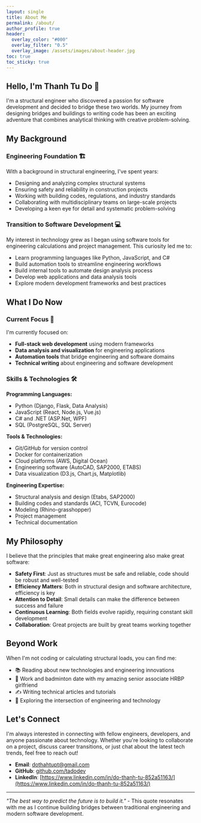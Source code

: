 ```yaml
---
layout: single
title: About Me
permalink: /about/
author_profile: true
header:
  overlay_color: "#000"
  overlay_filter: "0.5"
  overlay_image: /assets/images/about-header.jpg
toc: true
toc_sticky: true
---
```


## Hello, I'm Thanh Tu Do 👋

I'm a structural engineer who discovered a passion for software development and decided to bridge these two worlds. My journey from designing bridges and buildings to writing code has been an exciting adventure that combines analytical thinking with creative problem-solving.

## My Background

### Engineering Foundation 🏗️

With a background in structural engineering, I've spent years:
- Designing and analyzing complex structural systems
- Ensuring safety and reliability in construction projects
- Working with building codes, regulations, and industry standards
- Collaborating with multidisciplinary teams on large-scale projects
- Developing a keen eye for detail and systematic problem-solving

### Transition to Software Development 💻

My interest in technology grew as I began using software tools for engineering calculations and project management. This curiosity led me to:
- Learn programming languages like Python, JavaScript, and C#
- Build automation tools to streamline engineering workflows
- Build internal tools to automate design analysis process
- Develop web applications and data analysis tools
- Explore modern development frameworks and best practices

## What I Do Now

### Current Focus 🎯

I'm currently focused on:
- **Full-stack web development** using modern frameworks
- **Data analysis and visualization** for engineering applications
- **Automation tools** that bridge engineering and software domains
- **Technical writing** about engineering and software development

### Skills & Technologies 🛠️

**Programming Languages:**
- Python (Django, Flask, Data Analysis)
- JavaScript (React, Node.js, Vue.js)
- C# and .NET (ASP.Net, WPF)
- SQL (PostgreSQL, SQL Server)

**Tools & Technologies:**
- Git/GitHub for version control
- Docker for containerization
- Cloud platforms (AWS, Digital Ocean)
- Engineering software (AutoCAD, SAP2000, ETABS)
- Data visualization (D3.js, Chart.js, Matplotlib)

**Engineering Expertise:**
- Structural analysis and design (Etabs, SAP2000)
- Building codes and standards (ACI, TCVN, Eurocode)
- Modeling (Rhino-grasshopper)
- Project management
- Technical documentation


## My Philosophy

I believe that the principles that make great engineering also make great software:

- **Safety First**: Just as structures must be safe and reliable, code should be robust and well-tested
- **Efficiency Matters**: Both in structural design and software architecture, efficiency is key
- **Attention to Detail**: Small details can make the difference between success and failure
- **Continuous Learning**: Both fields evolve rapidly, requiring constant skill development
- **Collaboration**: Great projects are built by great teams working together

## Beyond Work

When I'm not coding or calculating structural loads, you can find me:
- 📚 Reading about new technologies and engineering innovations
- 🌱 Work and badminton date with my amazing senior associate HRBP girlfriend
- ✍️ Writing technical articles and tutorials
- 🎯 Exploring the intersection of engineering and technology


## Let's Connect

I'm always interested in connecting with fellow engineers, developers, and anyone passionate about technology. Whether you're looking to collaborate on a project, discuss career transitions, or just chat about the latest tech trends, feel free to reach out!

- **Email**: [dothahtupt@gmail.com](mailto:dothanhtupt@gmail.com)
- **GitHub**: [github.com/tadodev](https://github.com/tadodev)
- **LinkedIn**: [https://www.linkedin.com/in/do-thanh-tu-852a51163/](https://www.linkedin.com/in/do-thanh-tu-852a51163/)

---

*"The best way to predict the future is to build it."* - This quote resonates with me as I continue building bridges between traditional engineering and modern software development.
